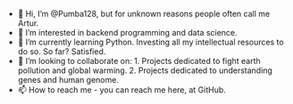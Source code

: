 - 👋 Hi, I’m @Pumba128, but for unknown reasons people often call me Artur.
- 👀 I’m interested in backend programming and data science. 
- 🌱 I’m currently learning Python. Investing all my intellectual resources to do so. So far? Satisfied. 
- 💞️ I’m looking to collaborate on: 1. Projects dedicated to fight earth pollution and global warming. 2. Projects dedicated to understanding genes and human genome. 
- 📫 How to reach me - you can reach me here, at GitHub.

<!---
Pumba128/Pumba128 is a ✨ special ✨ repository because its `README.md` (this file) appears on your GitHub profile.
You can click the Preview link to take a look at your changes.
--->
